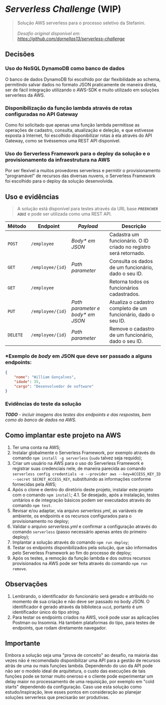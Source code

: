 # _Serverless Challenge_ (WIP)

> Solução AWS serverless para o processo seletivo da Stefanini.<br><br> _Desafio original disponível em: https://github.com/dornellas13/serverless-challenge_

## Decisões

### Uso do NoSQL DynamoDB como banco de dados

O banco de dados DynamoDB foi escolhido por dar flexibilidade ao schema, permitindo salvar dados no formato JSON praticamente de maneira direta, ser de fácil integração utilizando o AWS-SDK e muito utilizado em soluções serverless da AWS.

### Disponibilização da função lambda através de rotas configuradas no API Gateway

Como foi solicitado que apenas uma função lambda permitisse as operações de cadastro, consulta, atualização e deleção, e que estivesse exposta à Internet, foi escolhido disponibilizar rotas à ela através do API Gateway, como se tivéssemos uma REST API disponível.

### Uso do Serverless Framework para o deploy da solução e o provisionamento da infraestrutura na AWS

Por ser flexível a muitos provedores serverless e permitir o provisionamento "programável" de recursos das diversas nuvens, o Serverless Framework foi escolhido para o deploy da solução desenvolvida.

## Uso e evidências

> A solução está disponível para testes através da URL base **_`PREENCHER AQUI`_** e pode ser utilizada como uma REST API.

| Método   | Endpoint         | _Payload_                         | Descrição                                                        |
| -------- | ---------------- | --------------------------------- | ---------------------------------------------------------------- |
| `POST`   | `/employee`      | _Body\* em JSON_                  | Cadastra um funcionário. O ID criado no registro será retornado. |
| `GET`    | `/employee/{id}` | _Path parameter_                  | Consulta os dados de um funcionário, dado o seu ID.              |
| `GET`    | `/employee`      |                                   | Retorna todos os funcionários cadastrados.                       |
| `PUT`    | `/employee/{id}` | _Path parameter e body\* em JSON_ | Atualiza o cadastro completo de um funcionário, dado o seu ID.   |
| `DELETE` | `/employee/{id}` | _Path parameter_                  | Remove o cadastro de um funcionário, dado o seu ID.              |

### \*Exemplo de _body_ em JSON que deve ser passado a alguns endpoints:

```json
{
    "nome": "William Gonçalves",
    "idade": 35,
    "cargo": "Desenvolvedor de software"
}
```

### Evidências do teste da solução

**_TODO_** - _incluir imagens dos testes dos endpoints e das respostas, bem como do banco de dados na AWS._

## Como implantar este projeto na AWS

1. Ter uma conta na AWS;
2. Instalar globalmente o Serverless Framework, por exemplo através do comando `npm install -g serverless` (`sudo` talvez seja requido);
3. Criar um usuário na AWS para o uso do Serverless Framework e registrar suas credenciais nele, de maneira parecida ao comando `serverless config credentials -o --provider aws --key=ACCESS_KEY_ID --secret SECRET_ACCESS_KEY`, substituindo as informações conforme fornecidas pela AWS;
4. Após o clone e dentro do diretório deste projeto, instalar este projeto com o comando `npm install`;
   4.1. Se desejado, após a instalação, testes unitários e de integração básicos podem ser executados através do comando `npm test`.
5. Revisar e/ou adaptar, via arquivo _serverless.yml_, as variáveis de ambiente, os endpoints e os recursos configurados para o provisionamento no deploy;
6. Validar o arquivo _serverless.yml_ e confirmar a configuração através do comando `serverless` (passo necessário apenas antes do primeiro deploy);
7. Implantar a solução através do comando `npm run deploy`;
8. Testar os endpoints disponibilizados pela solução, que são informados pelo Serverless Framework ao fim do processo de deploy;
9. Após os testes, a remoção da função lambda e dos outros recursos provisionados na AWS pode ser feita através do comando `npm run remove`.

## Observações

1. Lembrando, o identificador do funcionário será gerado e atribuído no momento de sua criação e não deve ser passado no body JSON. O identificador é gerado através da biblioteca `uuid`, portanto é um identificador único do tipo _string_.
2. Para testar os endpoints criados na AWS, você pode usar as aplicações Postman ou Insomnia. Há também plataformas do tipo, para testes de endpoints, que rodam diretamente navegador.

## Importante

Embora a solução seja uma "prova de conceito" ao desafio, na maioria das vezes não é recomendado disponibilizar uma API para a gestão de recursos atrás de uma ou mais funções lambda. Dependendo do uso da API pode não ser o modelo ideal de arquitetura, o custo das execuções de tais funções pode se tornar muito oneroso e o cliente pode experimentar um delay maior no processamento de uma requisição, por exemplo em "cold starts" dependendo da configuração. Caso use esta solução como estudo/inspiração, leve esses pontos em consideração ao planejar soluções serverless que precisarão ser produtivas.
